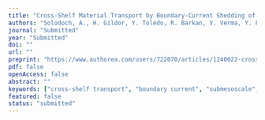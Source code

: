 ```yaml
---
title: "Cross-Shelf Material Transport by Boundary-Current Shedding of a Submesoscale Deep-Reaching Cyclone"
authors: "Solodoch, A., H. Gildor, Y. Toledo, R. Barkan, V. Verma, Y. Fadida, Y. Lehahn"
journal: "Submitted"
year: "Submitted"
doi: ""
url: ""
preprint: "https://www.authorea.com/users/722070/articles/1240022-cross-shelf-material-transport-by-boundary-current-shedding-of-a-submesoscale-deep-reaching-cyclone?commit=9b13476420c1106a475800a341840314a6ff0a91"
pdf: false
openAccess: false
abstract: ""
keywords: ["cross-shelf transport", "boundary current", "submesoscale", "cyclone"]
featured: false
status: "submitted"
---
```

